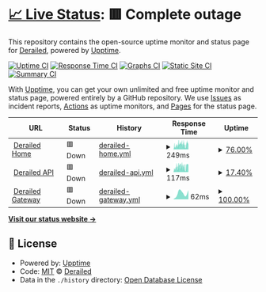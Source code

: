 # [📈 Live Status](https://deckerci.github.io/status-ci): <!--live status--> **🟥 Complete outage**

This repository contains the open-source uptime monitor and status page for [Derailed](https://derailedapp.com), powered by [Upptime](https://github.com/upptime/upptime).

[![Uptime CI](https://github.com/derailedci/status/workflows/Uptime%20CI/badge.svg)](https://github.com/derailedci/status/actions?query=workflow%3A%22Uptime+CI%22)
[![Response Time CI](https://github.com/derailedci/status/workflows/Response%20Time%20CI/badge.svg)](https://github.com/derailedci/status/actions?query=workflow%3A%22Response+Time+CI%22)
[![Graphs CI](https://github.com/derailedci/status/workflows/Graphs%20CI/badge.svg)](https://github.com/derailedci/status/actions?query=workflow%3A%22Graphs+CI%22)
[![Static Site CI](https://github.com/derailedci/status/workflows/Static%20Site%20CI/badge.svg)](https://github.com/derailedci/status/actions?query=workflow%3A%22Static+Site+CI%22)
[![Summary CI](https://github.com/derailedci/status/workflows/Summary%20CI/badge.svg)](https://github.com/derailedci/status/actions?query=workflow%3A%22Summary+CI%22)

With [Upptime](https://upptime.js.org), you can get your own unlimited and free uptime monitor and status page, powered entirely by a GitHub repository. We use [Issues](https://github.com/deckerci/status-ci/issues) as incident reports, [Actions](https://github.com/deckerci/status-ci/actions) as uptime monitors, and [Pages](https://derailedci.github.io/status) for the status page.

<!--start: status pages-->
<!-- This summary is generated by Upptime (https://github.com/upptime/upptime) -->
<!-- Do not edit this manually, your changes will be overwritten -->
<!-- prettier-ignore -->
| URL | Status | History | Response Time | Uptime |
| --- | ------ | ------- | ------------- | ------ |
| <img alt="" src="https://icons.duckduckgo.com/ip3/derailed.one.ico" height="13"> [Derailed Home](https://derailed.one) | 🟥 Down | [derailed-home.yml](https://github.com/derailed-org/derailed-oss-status/commits/HEAD/history/derailed-home.yml) | <details><summary><img alt="Response time graph" src="./graphs/derailed-home/response-time-week.png" height="20"> 249ms</summary><br><a href="https://status.derailed.one/history/derailed-home"><img alt="Response time 233" src="https://img.shields.io/endpoint?url=https%3A%2F%2Fraw.githubusercontent.com%2Fderailed-org%2Fderailed-oss-status%2FHEAD%2Fapi%2Fderailed-home%2Fresponse-time.json"></a><br><a href="https://status.derailed.one/history/derailed-home"><img alt="24-hour response time 240" src="https://img.shields.io/endpoint?url=https%3A%2F%2Fraw.githubusercontent.com%2Fderailed-org%2Fderailed-oss-status%2FHEAD%2Fapi%2Fderailed-home%2Fresponse-time-day.json"></a><br><a href="https://status.derailed.one/history/derailed-home"><img alt="7-day response time 249" src="https://img.shields.io/endpoint?url=https%3A%2F%2Fraw.githubusercontent.com%2Fderailed-org%2Fderailed-oss-status%2FHEAD%2Fapi%2Fderailed-home%2Fresponse-time-week.json"></a><br><a href="https://status.derailed.one/history/derailed-home"><img alt="30-day response time 234" src="https://img.shields.io/endpoint?url=https%3A%2F%2Fraw.githubusercontent.com%2Fderailed-org%2Fderailed-oss-status%2FHEAD%2Fapi%2Fderailed-home%2Fresponse-time-month.json"></a><br><a href="https://status.derailed.one/history/derailed-home"><img alt="1-year response time 233" src="https://img.shields.io/endpoint?url=https%3A%2F%2Fraw.githubusercontent.com%2Fderailed-org%2Fderailed-oss-status%2FHEAD%2Fapi%2Fderailed-home%2Fresponse-time-year.json"></a></details> | <details><summary><a href="https://status.derailed.one/history/derailed-home">76.00%</a></summary><a href="https://status.derailed.one/history/derailed-home"><img alt="All-time uptime 92.06%" src="https://img.shields.io/endpoint?url=https%3A%2F%2Fraw.githubusercontent.com%2Fderailed-org%2Fderailed-oss-status%2FHEAD%2Fapi%2Fderailed-home%2Fuptime.json"></a><br><a href="https://status.derailed.one/history/derailed-home"><img alt="24-hour uptime 57.54%" src="https://img.shields.io/endpoint?url=https%3A%2F%2Fraw.githubusercontent.com%2Fderailed-org%2Fderailed-oss-status%2FHEAD%2Fapi%2Fderailed-home%2Fuptime-day.json"></a><br><a href="https://status.derailed.one/history/derailed-home"><img alt="7-day uptime 76.00%" src="https://img.shields.io/endpoint?url=https%3A%2F%2Fraw.githubusercontent.com%2Fderailed-org%2Fderailed-oss-status%2FHEAD%2Fapi%2Fderailed-home%2Fuptime-week.json"></a><br><a href="https://status.derailed.one/history/derailed-home"><img alt="30-day uptime 94.48%" src="https://img.shields.io/endpoint?url=https%3A%2F%2Fraw.githubusercontent.com%2Fderailed-org%2Fderailed-oss-status%2FHEAD%2Fapi%2Fderailed-home%2Fuptime-month.json"></a><br><a href="https://status.derailed.one/history/derailed-home"><img alt="1-year uptime 92.06%" src="https://img.shields.io/endpoint?url=https%3A%2F%2Fraw.githubusercontent.com%2Fderailed-org%2Fderailed-oss-status%2FHEAD%2Fapi%2Fderailed-home%2Fuptime-year.json"></a></details>
| <img alt="" src="https://icons.duckduckgo.com/ip3/derailed.one.ico" height="13"> [Derailed API](https://derailed.one/api) | 🟥 Down | [derailed-api.yml](https://github.com/derailed-org/derailed-oss-status/commits/HEAD/history/derailed-api.yml) | <details><summary><img alt="Response time graph" src="./graphs/derailed-api/response-time-week.png" height="20"> 117ms</summary><br><a href="https://status.derailed.one/history/derailed-api"><img alt="Response time 217" src="https://img.shields.io/endpoint?url=https%3A%2F%2Fraw.githubusercontent.com%2Fderailed-org%2Fderailed-oss-status%2FHEAD%2Fapi%2Fderailed-api%2Fresponse-time.json"></a><br><a href="https://status.derailed.one/history/derailed-api"><img alt="24-hour response time 113" src="https://img.shields.io/endpoint?url=https%3A%2F%2Fraw.githubusercontent.com%2Fderailed-org%2Fderailed-oss-status%2FHEAD%2Fapi%2Fderailed-api%2Fresponse-time-day.json"></a><br><a href="https://status.derailed.one/history/derailed-api"><img alt="7-day response time 117" src="https://img.shields.io/endpoint?url=https%3A%2F%2Fraw.githubusercontent.com%2Fderailed-org%2Fderailed-oss-status%2FHEAD%2Fapi%2Fderailed-api%2Fresponse-time-week.json"></a><br><a href="https://status.derailed.one/history/derailed-api"><img alt="30-day response time 100" src="https://img.shields.io/endpoint?url=https%3A%2F%2Fraw.githubusercontent.com%2Fderailed-org%2Fderailed-oss-status%2FHEAD%2Fapi%2Fderailed-api%2Fresponse-time-month.json"></a><br><a href="https://status.derailed.one/history/derailed-api"><img alt="1-year response time 217" src="https://img.shields.io/endpoint?url=https%3A%2F%2Fraw.githubusercontent.com%2Fderailed-org%2Fderailed-oss-status%2FHEAD%2Fapi%2Fderailed-api%2Fresponse-time-year.json"></a></details> | <details><summary><a href="https://status.derailed.one/history/derailed-api">17.40%</a></summary><a href="https://status.derailed.one/history/derailed-api"><img alt="All-time uptime 30.31%" src="https://img.shields.io/endpoint?url=https%3A%2F%2Fraw.githubusercontent.com%2Fderailed-org%2Fderailed-oss-status%2FHEAD%2Fapi%2Fderailed-api%2Fuptime.json"></a><br><a href="https://status.derailed.one/history/derailed-api"><img alt="24-hour uptime 60.02%" src="https://img.shields.io/endpoint?url=https%3A%2F%2Fraw.githubusercontent.com%2Fderailed-org%2Fderailed-oss-status%2FHEAD%2Fapi%2Fderailed-api%2Fuptime-day.json"></a><br><a href="https://status.derailed.one/history/derailed-api"><img alt="7-day uptime 17.40%" src="https://img.shields.io/endpoint?url=https%3A%2F%2Fraw.githubusercontent.com%2Fderailed-org%2Fderailed-oss-status%2FHEAD%2Fapi%2Fderailed-api%2Fuptime-week.json"></a><br><a href="https://status.derailed.one/history/derailed-api"><img alt="30-day uptime 5.38%" src="https://img.shields.io/endpoint?url=https%3A%2F%2Fraw.githubusercontent.com%2Fderailed-org%2Fderailed-oss-status%2FHEAD%2Fapi%2Fderailed-api%2Fuptime-month.json"></a><br><a href="https://status.derailed.one/history/derailed-api"><img alt="1-year uptime 30.31%" src="https://img.shields.io/endpoint?url=https%3A%2F%2Fraw.githubusercontent.com%2Fderailed-org%2Fderailed-oss-status%2FHEAD%2Fapi%2Fderailed-api%2Fuptime-year.json"></a></details>
| <img alt="" src="https://icons.duckduckgo.com/ip3/derailed.one.ico" height="13"> [Derailed Gateway](https://derailed.one/gateway) | 🟥 Down | [derailed-gateway.yml](https://github.com/derailed-org/derailed-oss-status/commits/HEAD/history/derailed-gateway.yml) | <details><summary><img alt="Response time graph" src="./graphs/derailed-gateway/response-time-week.png" height="20"> 62ms</summary><br><a href="https://status.derailed.one/history/derailed-gateway"><img alt="Response time 78" src="https://img.shields.io/endpoint?url=https%3A%2F%2Fraw.githubusercontent.com%2Fderailed-org%2Fderailed-oss-status%2FHEAD%2Fapi%2Fderailed-gateway%2Fresponse-time.json"></a><br><a href="https://status.derailed.one/history/derailed-gateway"><img alt="24-hour response time 0" src="https://img.shields.io/endpoint?url=https%3A%2F%2Fraw.githubusercontent.com%2Fderailed-org%2Fderailed-oss-status%2FHEAD%2Fapi%2Fderailed-gateway%2Fresponse-time-day.json"></a><br><a href="https://status.derailed.one/history/derailed-gateway"><img alt="7-day response time 62" src="https://img.shields.io/endpoint?url=https%3A%2F%2Fraw.githubusercontent.com%2Fderailed-org%2Fderailed-oss-status%2FHEAD%2Fapi%2Fderailed-gateway%2Fresponse-time-week.json"></a><br><a href="https://status.derailed.one/history/derailed-gateway"><img alt="30-day response time 49" src="https://img.shields.io/endpoint?url=https%3A%2F%2Fraw.githubusercontent.com%2Fderailed-org%2Fderailed-oss-status%2FHEAD%2Fapi%2Fderailed-gateway%2Fresponse-time-month.json"></a><br><a href="https://status.derailed.one/history/derailed-gateway"><img alt="1-year response time 78" src="https://img.shields.io/endpoint?url=https%3A%2F%2Fraw.githubusercontent.com%2Fderailed-org%2Fderailed-oss-status%2FHEAD%2Fapi%2Fderailed-gateway%2Fresponse-time-year.json"></a></details> | <details><summary><a href="https://status.derailed.one/history/derailed-gateway">100.00%</a></summary><a href="https://status.derailed.one/history/derailed-gateway"><img alt="All-time uptime 99.91%" src="https://img.shields.io/endpoint?url=https%3A%2F%2Fraw.githubusercontent.com%2Fderailed-org%2Fderailed-oss-status%2FHEAD%2Fapi%2Fderailed-gateway%2Fuptime.json"></a><br><a href="https://status.derailed.one/history/derailed-gateway"><img alt="24-hour uptime 100.00%" src="https://img.shields.io/endpoint?url=https%3A%2F%2Fraw.githubusercontent.com%2Fderailed-org%2Fderailed-oss-status%2FHEAD%2Fapi%2Fderailed-gateway%2Fuptime-day.json"></a><br><a href="https://status.derailed.one/history/derailed-gateway"><img alt="7-day uptime 100.00%" src="https://img.shields.io/endpoint?url=https%3A%2F%2Fraw.githubusercontent.com%2Fderailed-org%2Fderailed-oss-status%2FHEAD%2Fapi%2Fderailed-gateway%2Fuptime-week.json"></a><br><a href="https://status.derailed.one/history/derailed-gateway"><img alt="30-day uptime 100.00%" src="https://img.shields.io/endpoint?url=https%3A%2F%2Fraw.githubusercontent.com%2Fderailed-org%2Fderailed-oss-status%2FHEAD%2Fapi%2Fderailed-gateway%2Fuptime-month.json"></a><br><a href="https://status.derailed.one/history/derailed-gateway"><img alt="1-year uptime 99.91%" src="https://img.shields.io/endpoint?url=https%3A%2F%2Fraw.githubusercontent.com%2Fderailed-org%2Fderailed-oss-status%2FHEAD%2Fapi%2Fderailed-gateway%2Fuptime-year.json"></a></details>

<!--end: status pages-->

[**Visit our status website →**](https://derailedci.github.io/status)

## 📄 License

- Powered by: [Upptime](https://github.com/upptime/upptime)
- Code: [MIT](./LICENSE) © [Derailed](https://derailedapp.com)
- Data in the `./history` directory: [Open Database License](https://opendatacommons.org/licenses/odbl/1-0/)
